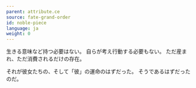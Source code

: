 ```yaml
---
parent: attribute.ce
source: fate-grand-order
id: noble-piece
language: ja
weight: 0
---
```


生きる意味など持つ必要はない。
自らが考え行動する必要もない。
ただ産まれ、ただ消費されるだけの存在。

それが彼女たちの、そして「彼」の運命のはずだった。
そうであるはずだったのだ。
